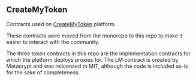 ## CreateMyToken

Contracts used on [CreateMyToken](https://www.createmytoken.com/) platform.

These contracts were moved from the monorepo to this repo to make it easier to interact with the community.

The three token contracts in this repo are the implementation contracts for which the platform deploys proxies for. The LM contract is created by Metacrypt and was relicensed to MIT, although the code is included as-is for the sake of completeness.
